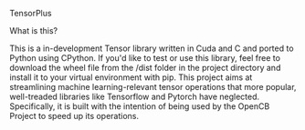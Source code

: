TensorPlus

What is this?

This is a in-development Tensor library written in Cuda and C and ported to Python using CPython. If you'd like to test or use this library, feel free to download the wheel file from the /dist folder in the project directory and install it to your virtual environment with pip. This project aims at streamlining machine learning-relevant tensor operations that more popular, well-treaded libraries like Tensorflow and Pytorch have neglected. Specifically, it is built with the intention of being used by the OpenCB Project to speed up its operations.
